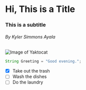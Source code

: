 # Hi, This is a Title
### This is a subtitle
###### By Kyler Simmons Ayala

![Image of Yaktocat](https://octodex.github.com/images/yaktocat.png)

```javascript
String Greeting = "Good evening.";
```

- [X] Take out the trash
- [ ] Wash the dishes
- [ ] Do the laundry
